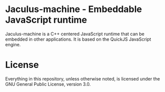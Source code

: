 # Jaculus-machine - Embeddable JavaScript runtime

Jaculus-machine is a C++ centered JavaScript runtime that can be embedded in other applications. It is
based on the QuickJS JavaScript engine.


# License

Everything in this repository, unless otherwise noted, is licensed under the
GNU General Public License, version 3.0.
